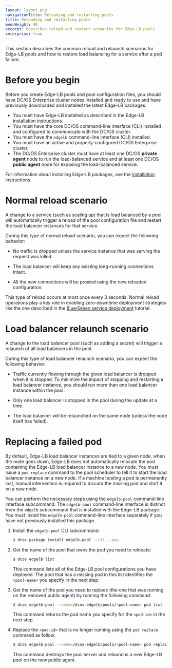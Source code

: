 ```yaml
---
layout: layout.pug
navigationTitle: Reloading and restarting pools
title: Reloading and restarting pools
menuWeight: 40
excerpt: Describes reload and restart scenarios for Edge-LB pools
enterprise: true
---
```

This section describes the common reload and relaunch scenarios for Edge-LB pools and how to restore load balancing for a service after a pod failure.

# Before you begin
Before you create Edge-LB pools and pool configuration files, you should have DC/OS Enterprise cluster nodes installed and ready to use and have previously downloaded and installed the latest Edge-LB packages. 

* You must have Edge-LB installed as described in the Edge-LB [installation instructions](/services/edge-lb/getting-started/installing).
* You must have the core DC/OS command-line interface (CLI) installed and configured to communicate with the DC/OS cluster.
* You must have the `edgelb` command-line interface (CLI) installed.
* You must have an active and properly-configured DC/OS Enterprise cluster.
* The DC/OS Enterprise cluster must have at least one DC/OS **private agent** node to run the load-balanced service and at least one DC/OS **public agent** node for exposing the load-balanced service.

For information about installing Edge-LB packages, see the [installation](/services/edge-lb/getting-started/installing/) instructions.

# Normal reload scenario
A change to a service (such as scaling up) that is load balanced by a pool will automatically trigger a reload of the pool configuration file and restart the load balancer instances for that service. 

During this type of normal reload scenario, you can expect the following behavior:
* No traffic is dropped unless the service instance that was serving the request was killed.

* The load balancer will keep any existing long-running connections intact.

* All the new connections will be proxied using the new reloaded configuration.

This type of reload occurs at most once every 3 seconds. Normal reload operations play a key role in enabling zero-downtime deployment strategies like the one described in the [Blue/Green service deployment](/services/edge-lb/tutorials/blue-green-deploy) tutorial.

# Load balancer relaunch scenario
A change to the load balancer pool (such as adding a secret) will trigger a relaunch of all load balancers in the pool. 

During this type of load balancer relaunch scenario, you can expect the following behavior:
* Traffic currently flowing through the given load balancer is dropped when it is stopped. To minimize the impact of stopping and restarting a load balancer instance, you should run more than one load balancer instance within the pool.

* Only one load balancer is stopped in the pool during the update at a time.

* The load balancer will be relaunched on the same node (unless the node itself has failed).
<!--
<p class="message--warning"><strong> WARNING: </strong>The number of instances of load balancers cannot be scaled down. This limitation will be addressed in a future Edge-LB release.</p> -->

# Replacing a failed pod
By default, Edge-LB load balancer instances are tied to a given node. when the node goes down, Edge-LB does not automatically relocate the pod containing the Edge-LB load balancer instance to a new node. You must issue a `pod replace` command to the pool scheduler to tell it to start the load balancer instance on a new node. If a machine hosting a pod is permanently lost, manual intervention is required to discard the missing pod and start it on a new node.

You can perform the necessary steps using the `edgelb-pool` command-line interface subcommand. The `edgelb-pool` command-line interface is distinct from the `edgelb` subcommand that is installed with the Edge-LB package. You must install the `edgelb-pool` command-line interface separately if you have not previously installed this package.

1. Install the `edgelb-pool` CLI subcommand:

    ```bash
    $ dcos package install edgelb-pool --cli --yes
    ```

2. Get the name of the pool that owns the pod you need to relocate:

    ```bash
    $ dcos edgelb list
    ```

    This command lists all of the Edge-LB pool configurations you have deployed. The pool that has a missing pod in this list identifies the `<pool-name>` you specify in the next step.

3. Get the name of the pod you need to replace (the one that was running on the removed public agent) by running the following command: 

    ```bash
    $ dcos edgelb-pool --name=/dcos-edgelb/pools/<pool-name> pod list
    ```

    This command returns the pod name you specify for the `<pod-id>` in the next step.

4. Replace the `<pod-id>` that is no longer running using the `pod replace` command as follow:

    ```bash
    $ dcos edgelb-pool --name=/dcos-edgelb/pools/<pool-name> pod replace <pod-id>
    ```

    This command destroys the pool server and relaunchs a new Edge-LB pool on the new public agent.
